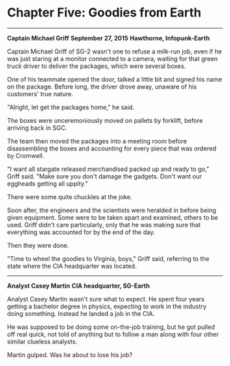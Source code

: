# Chapter Five: Goodies from Earth

***
**Captain Michael Griff**
**September 27, 2015**
**Hawthorne, Infopunk-Earth**

Captain Michael Griff of SG-2 wasn't one to refuse a milk-run job, even if he was just staring at a monitor connected to a camera, waiting for that green truck driver to deliver the packages, which were several boxes.

One of his teammate opened the door, talked a little bit and signed his name on the package. Before long, the driver drove away, unaware of his customers' true nature.

"Alright, let get the packages home," he said.

The boxes were unceremoniously moved on pallets by forklift, before arriving back in SGC.

The team then moved the packages into a meeting room before disassembling the boxes and accounting for every piece that was ordered by Cromwell.

"I want all stargate released merchandised packed up and ready to go," Griff said. "Make sure you don't damage the gadgets. Don't want our eggheads getting all uppity."

There were some quite chuckles at the joke.

Soon after, the engineers and the scientists were heralded in before being given equipment. Some were to be taken apart and examined, others to be used. Griff didn't care particularly, only that he was making sure that everything was accounted for by the end of the day.

Then they were done.

"Time to wheel the goodies to Virginia, boys," Griff said, referring to the state where the CIA headquarter was located.

***
**Analyst Casey Martin**
**CIA headquarter, SG-Earth**

Analyst Casey Martin wasn't sure what to expect. He spent four years getting a bachelor degree in physics, expecting to work in the industry doing something. Instead he landed a job in the CIA.

He was supposed to be doing some on-the-job training, but he got pulled off real quick, not told of anything but to follow a man along with four other similar clueless analysts.

Martin gulped. Was he about to lose his job?
